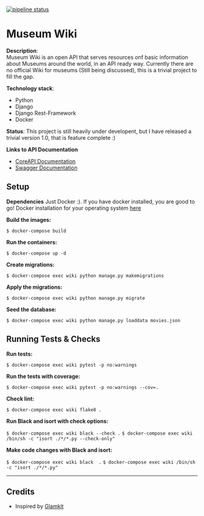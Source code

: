 
[![pipeline status](https://gitlab.com/cyberdroidmann/museumwiki/badges/main/pipeline.svg)](https://gitlab.com/cyberdroidmann/museumwiki/-/commits/main)


# Museum Wiki

**Description**:  
Museum Wiki is an open API that serves resources onf basic information about Museums around the world, in an API ready way.
Currently there are no official Wiki for museums (Still being discussed), this is a trivial project to fill the gap. 



**Technology stack**:
- Python
- Django
- Django Rest-Framework
- Docker

**Status**:
This project is still heavily under developent, but I have released a trivial version 1.0, that is feature complete :)

**Links to API Documentation**
- [CoreAPI Documentation]()
- [Swagger Documentation]()


## Setup

**Dependencies**
Just Docker :). If you have docker installed, you are good to go!
Docker installation for your operating system [here](https://docs.docker.com/get-docker/)


**Build the images:**

```$ docker-compose build ```

**Run the containers:**

```$ docker-compose up -d ```

**Create migrations:**

```$ docker-compose exec wiki python manage.py makemigrations```

**Apply the migrations:**

```$ docker-compose exec wiki python manage.py migrate```

**Seed the database:**

```$ docker-compose exec wiki python manage.py loaddata movies.json```

## Running Tests & Checks

**Run tests:**

``` $ docker-compose exec wiki pytest -p no:warnings ```

**Run the tests with coverage:**

``` $ docker-compose exec wiki pytest -p no:warnings --cov=. ```

**Check lint:**

``` $ docker-compose exec wiki flake8 . ```

**Run Black and isort with check options:**

``` $ docker-compose exec wiki black --check . ```
``` $ docker-compose exec wiki /bin/sh -c "isort ./*/*.py --check-only" ```

**Make code changes with Black and isort:**

``` $ docker-compose exec wiki black  . ```
``` $ docker-compose exec wiki /bin/sh -c "isort ./*/*.py" ```


------

## Credits

- Inspired by [Glamkit](https://github.com/ic-labs/django-icekit)
